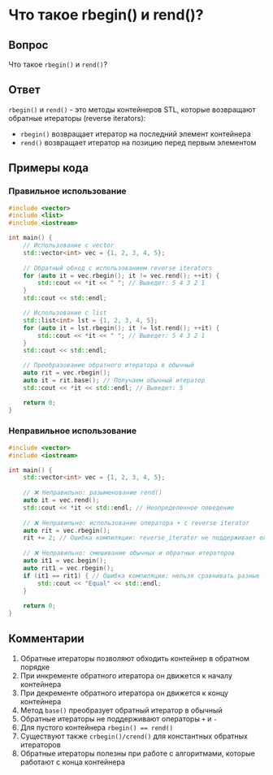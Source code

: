 # Что такое rbegin() и rend()?

## Вопрос
Что такое `rbegin()` и `rend()`?

## Ответ
`rbegin()` и `rend()` - это методы контейнеров STL, которые возвращают обратные итераторы (reverse iterators):
- `rbegin()` возвращает итератор на последний элемент контейнера
- `rend()` возвращает итератор на позицию перед первым элементом

## Примеры кода

### Правильное использование
```cpp
#include <vector>
#include <list>
#include <iostream>

int main() {
    // Использование с vector
    std::vector<int> vec = {1, 2, 3, 4, 5};
    
    // Обратный обход с использованием reverse iterators
    for (auto it = vec.rbegin(); it != vec.rend(); ++it) {
        std::cout << *it << " "; // Выведет: 5 4 3 2 1
    }
    std::cout << std::endl;

    // Использование с list
    std::list<int> lst = {1, 2, 3, 4, 5};
    for (auto it = lst.rbegin(); it != lst.rend(); ++it) {
        std::cout << *it << " "; // Выведет: 5 4 3 2 1
    }
    std::cout << std::endl;

    // Преобразование обратного итератора в обычный
    auto rit = vec.rbegin();
    auto it = rit.base(); // Получаем обычный итератор
    std::cout << *it << std::endl; // Выведет: 5

    return 0;
}
```

### Неправильное использование
```cpp
#include <vector>
#include <iostream>

int main() {
    std::vector<int> vec = {1, 2, 3, 4, 5};
    
    // ❌ Неправильно: разыменование rend()
    auto it = vec.rend();
    std::cout << *it << std::endl; // Неопределенное поведение
    
    // ❌ Неправильно: использование оператора + с reverse iterator
    auto rit = vec.rbegin();
    rit += 2; // Ошибка компиляции: reverse_iterator не поддерживает оператор +
    
    // ❌ Неправильно: смешивание обычных и обратных итераторов
    auto it1 = vec.begin();
    auto rit1 = vec.rbegin();
    if (it1 == rit1) { // Ошибка компиляции: нельзя сравнивать разные типы итераторов
        std::cout << "Equal" << std::endl;
    }
    
    return 0;
}
```

## Комментарии
1. Обратные итераторы позволяют обходить контейнер в обратном порядке
2. При инкременте обратного итератора он движется к началу контейнера
3. При декременте обратного итератора он движется к концу контейнера
4. Метод `base()` преобразует обратный итератор в обычный
5. Обратные итераторы не поддерживают операторы `+` и `-`
6. Для пустого контейнера `rbegin() == rend()`
7. Существуют также `crbegin()/crend()` для константных обратных итераторов
8. Обратные итераторы полезны при работе с алгоритмами, которые работают с конца контейнера 